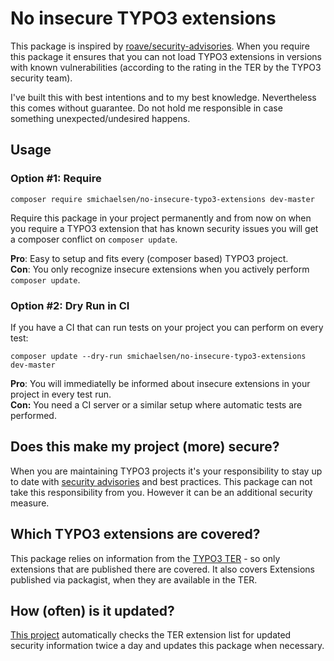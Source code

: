 # No insecure TYPO3 extensions

This package is inspired by [roave/security-advisories](https://github.com/Roave/SecurityAdvisories). When you require this package it ensures that you can not load TYPO3 extensions in versions with known vulnerabilities (according to the rating in the TER by the TYPO3 security team).

I've built this with best intentions and to my best knowledge. Nevertheless this comes without guarantee. Do not hold me responsible in case something unexpected/undesired happens.

## Usage

### Option #1: Require

`composer require smichaelsen/no-insecure-typo3-extensions dev-master`

Require this package in your project permanently and from now on when you require a TYPO3 extension that has known security issues you will get a composer conflict on `composer update`.

**Pro**: Easy to setup and fits every (composer based) TYPO3 project.<br>
**Con**: You only recognize insecure extensions when you actively perform `composer update`.

### Option #2: Dry Run in CI

If you have a CI that can run tests on your project you can perform on every test:

`composer update --dry-run smichaelsen/no-insecure-typo3-extensions dev-master`

**Pro**: You will immediatelly be informed about insecure extensions in your project in every test run.<br>
**Con:** You need a CI server or a similar setup where automatic tests are performed.


## Does this make my project (more) secure?

When you are maintaining TYPO3 projects it's your responsibility to stay up to date with [security advisories](https://typo3.org/help/security-advisories/) and best practices. This package can not take this responsibility from you. However it can be an additional security measure.

## Which TYPO3 extensions are covered?

This package relies on information from the [TYPO3 TER](https://extensions.typo3.org/) - so only extensions that are published there are covered. It also covers Extensions published via packagist, when they are available in the TER.

## How (often) is it updated?

[This project](https://gitlab.com/smichaelsen/no-insecure-extensions-updater) automatically checks the TER extension list for updated security information twice a day and updates this package when necessary.
